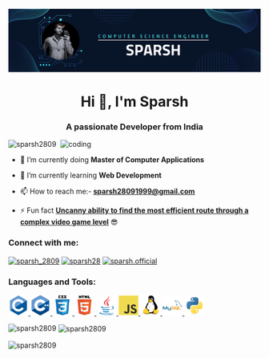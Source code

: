 ![logo](https://github.com/sparsh2809/sparsh2809/blob/main/Banner.png)
<h1 align="center">Hi 👋, I'm Sparsh</h1>
<h3 align="center">A passionate Developer from India</h3>

<img align="right" alt="coding" width="400" src="https://i.pinimg.com/originals/e8/f4/53/e8f453469a3ec97ecd354df465d73913.gif">

<p align="left"> <img src="https://komarev.com/ghpvc/?username=sparsh2809&label=Profile%20views&color=0e75b6&style=flat" alt="sparsh2809" /> </p>

- 🔭 I’m currently doing **Master of Computer Applications**

- 🌱 I’m currently learning **Web Development**

- 📫 How to reach me:- <u>**sparsh28091999@gmail.com**</u>

- ⚡ Fun fact <u>**Uncanny ability to find the most efficient route through a complex video game level**</u> 😎

<h3 align="left">Connect with me:</h3>
<p align="left">
<a href="https://twitter.com/sparsh_2809" target="blank"><img align="center" src="https://raw.githubusercontent.com/rahuldkjain/github-profile-readme-generator/master/src/images/icons/Social/twitter.svg" alt="sparsh_2809" height="30" width="40" /></a>
<a href="https://linkedin.com/in/sparsh28" target="blank"><img align="center" src="https://raw.githubusercontent.com/rahuldkjain/github-profile-readme-generator/master/src/images/icons/Social/linked-in-alt.svg" alt="sparsh28" height="30" width="40" /></a>
<a href="https://instagram.com/sparsh.official" target="blank"><img align="center" src="https://raw.githubusercontent.com/rahuldkjain/github-profile-readme-generator/master/src/images/icons/Social/instagram.svg" alt="sparsh.official" height="30" width="40" /></a>
</p>

<h3 align="left">Languages and Tools:</h3>
<p align="left"> <a href="https://www.cprogramming.com/" target="_blank" rel="noreferrer"> <img src="https://raw.githubusercontent.com/devicons/devicon/master/icons/c/c-original.svg" alt="c" width="40" height="40"/> </a> <a href="https://www.w3schools.com/cpp/" target="_blank" rel="noreferrer"> <img src="https://raw.githubusercontent.com/devicons/devicon/master/icons/cplusplus/cplusplus-original.svg" alt="cplusplus" width="40" height="40"/> </a> <a href="https://www.w3schools.com/css/" target="_blank" rel="noreferrer"> <img src="https://raw.githubusercontent.com/devicons/devicon/master/icons/css3/css3-original-wordmark.svg" alt="css3" width="40" height="40"/> </a> <a href="https://www.w3.org/html/" target="_blank" rel="noreferrer"> <img src="https://raw.githubusercontent.com/devicons/devicon/master/icons/html5/html5-original-wordmark.svg" alt="html5" width="40" height="40"/> </a> <a href="https://www.java.com" target="_blank" rel="noreferrer"> <img src="https://raw.githubusercontent.com/devicons/devicon/master/icons/java/java-original.svg" alt="java" width="40" height="40"/> </a> <a href="https://developer.mozilla.org/en-US/docs/Web/JavaScript" target="_blank" rel="noreferrer"> <img src="https://raw.githubusercontent.com/devicons/devicon/master/icons/javascript/javascript-original.svg" alt="javascript" width="40" height="40"/> </a> <a href="https://www.linux.org/" target="_blank" rel="noreferrer"> <img src="https://raw.githubusercontent.com/devicons/devicon/master/icons/linux/linux-original.svg" alt="linux" width="40" height="40"/> </a> <a href="https://www.mysql.com/" target="_blank" rel="noreferrer"> <img src="https://raw.githubusercontent.com/devicons/devicon/master/icons/mysql/mysql-original-wordmark.svg" alt="mysql" width="40" height="40"/> </a> <a href="https://www.python.org" target="_blank" rel="noreferrer"> <img src="https://raw.githubusercontent.com/devicons/devicon/master/icons/python/python-original.svg" alt="python" width="40" height="40"/> </a> </p>

<p><img align="left" src="https://github-readme-stats.vercel.app/api/top-langs?username=sparsh2809&show_icons=true&locale=en&layout=compact" alt="sparsh2809" /></p>

<p>&nbsp;<img align="center" src="https://github-readme-stats.vercel.app/api?username=sparsh2809&show_icons=true&locale=en" alt="sparsh2809" /></p>

<p><img align="center" src="https://github-readme-streak-stats.herokuapp.com/?user=sparsh2809&" alt="sparsh2809" /></p>
